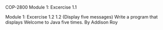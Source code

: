 
COP-2800 Module 1: Excercise 1.1

Module 1: Excercise 1.2 
1.2 (Display five messages) Write a program that displays Welcome to Java five times.
By Addison Roy